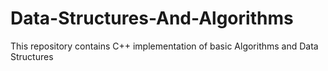 # Data-Structures-And-Algorithms

This repository contains C++ implementation of basic Algorithms and Data Structures
